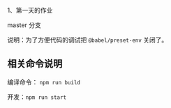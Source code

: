 1、第一天的作业

master 分支

说明：为了方便代码的调试把 `@babel/preset-env` 关闭了。

## 相关命令说明

编译命令： `npm run build`

开发：`npm run start`